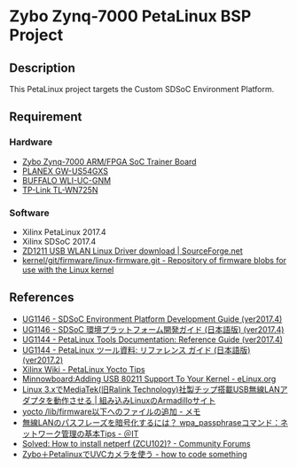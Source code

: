 Zybo Zynq-7000 PetaLinux BSP Project
========


## Description

This PetaLinux project targets the Custom SDSoC Environment Platform.


## Requirement

### Hardware

* [Zybo Zynq-7000 ARM/FPGA SoC Trainer Board](https://reference.digilentinc.com/reference/programmable-logic/zybo/start)
* [PLANEX GW-US54GXS](https://www.planex.co.jp/product/wireless/gw-us54gxs/)
* [BUFFALO WLI-UC-GNM](http://buffalo.jp/product/wireless-lan/client/wli-uc-gnm/)
* [TP-Link TL-WN725N](https://www.tp-link.com/jp/products/details/cat-11_TL-WN725N.html)


### Software

* Xilinx PetaLinux 2017.4
* Xilinx SDSoC 2017.4
* [ZD1211 USB WLAN Linux Driver download | SourceForge.net](https://sourceforge.net/projects/zd1211/)
* [kernel/git/firmware/linux-firmware.git - Repository of firmware blobs for use with the Linux kernel](https://git.kernel.org/pub/scm/linux/kernel/git/firmware/linux-firmware.git/)


## References

* [UG1146 - SDSoC Environment Platform Development Guide (ver2017.4)](https://www.xilinx.com/support/documentation/sw_manuals/xilinx2017_4/ug1146-sdsoc-platform-development.pdf)
* [UG1146 - SDSoC 環境プラットフォーム開発ガイド (日本語版) (ver2017.4)](https://japan.xilinx.com/support/documentation/sw_manuals_j/xilinx2017_4/ug1146-sdsoc-platform-development.pdf)
* [UG1144 - PetaLinux Tools Documentation: Reference Guide (ver2017.4)](https://japan.xilinx.com/support/documentation/sw_manuals_j/xilinx2017_4/ug1144-petalinux-tools-reference-guide.pdf)
* [UG1144 - PetaLinux ツール資料: リファレンス ガイド (日本語版) (ver2017.2)](https://japan.xilinx.com/support/documentation/sw_manuals_j/xilinx2017_2/ug1144-petalinux-tools-reference-guide.pdf)
* [Xilinx Wiki - PetaLinux Yocto Tips](http://www.wiki.xilinx.com/PetaLinux+Yocto+Tips)
* [Minnowboard:Adding USB 80211 Support To Your Kernel - eLinux.org](https://elinux.org/Minnowboard:Adding_USB_80211_Support_To_Your_Kernel)
* [Linux 3.xでMediaTek(旧Ralink Technology)社製チップ搭載USB無線LANアダプタを動作させる | 組み込みLinuxのArmadilloサイト](https://armadillo.atmark-techno.com/howto/wlan-usb-config-rt2x00)
* [yocto /lib/firmware以下へのファイルの追加 - メモ](http://mickey-happygolucky.hatenablog.com/entry/2017/02/07/224239)
* [無線LANのパスフレーズを暗号化するには？ wpa_passphraseコマンド：ネットワーク管理の基本Tips - ＠IT](http://www.atmarkit.co.jp/ait/articles/1601/23/news008.html)
* [Solved: How to install netperf (ZCU102)? - Community Forums](https://forums.xilinx.com/t5/Embedded-Linux/How-to-install-netperf-ZCU102/td-p/811703)
* [Zybo＋PetalinuxでUVCカメラを使う - how to code something](http://d.hatena.ne.jp/seinzumtode/20171120/1511167136)

